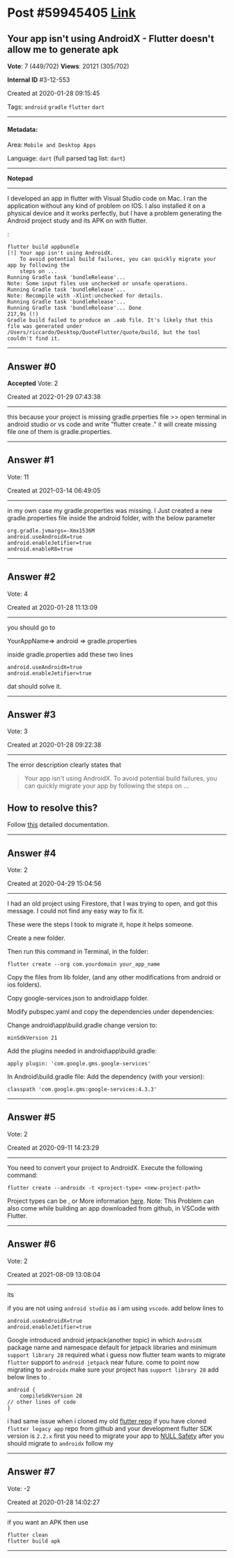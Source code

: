 
# Post \#59945405 [Link](https://stackoverflow.com/questions/59945405/)

## Your app isn't using AndroidX - Flutter doesn't allow me to generate apk

**Vote**: 7 (449/702) **Views**: 20121 (305/702) 

**Internal ID** \#3-12-553

Created at 2020-01-28 09:15:45

Tags: `android` `gradle` `flutter` `dart`

----------

#### Metadata:

Area: `Mobile and Desktop Apps`

Language: `dart` (full parsed tag list: `dart`)

----------

**Notepad**


----------

I developed an app in flutter with Visual Studio code on Mac. I ran the application without any kind of problem on IOS. I also installed it on a physical device and it works perfectly, but I have a problem generating the Android project study and its APK on with flutter.

: 

```
flutter build appbundle
[!] Your app isn't using AndroidX.
    To avoid potential build failures, you can quickly migrate your app by following the
    steps on ...
Running Gradle task 'bundleRelease'...                                  
Note: Some input files use unchecked or unsafe operations.      
Running Gradle task 'bundleRelease'...                                                     Note: Recompile with -Xlint:unchecked for details.              
Running Gradle task 'bundleRelease'...                                                                                                        
Running Gradle task 'bundleRelease'... Done                       217,9s (!)
Gradle build failed to produce an .aab file. It's likely that this file was generated under
/Users/riccardo/Desktop/QuoteFlutter/quote/build, but the tool couldn't find it.
```



----------
        
## Answer \#0

**Accepted** Vote: 2

Created at 2022-01-29 07:43:38

------------

this because your project is missing gradle.prperties file >> open terminal in android studio or vs code and write "flutter create ." it will create missing file one of them is gradle.properties.


------------
    
    
## Answer \#1

 Vote: 11

Created at 2021-03-14 06:49:05

------------

in my own case my gradle.properties was missing. I Just created a new gradle.properties file  inside the android folder, with the below parameter
```
org.gradle.jvmargs=-Xmx1536M
android.useAndroidX=true
android.enableJetifier=true
android.enableR8=true
```



------------
    
    
## Answer \#2

 Vote: 4

Created at 2020-01-28 11:13:09

------------

you should go to 

YourAppName=> android => gradle.properties

inside gradle.properties add these two lines 

```
android.useAndroidX=true
android.enableJetifier=true
```


dat should solve it. 


------------
    
    
## Answer \#3

 Vote: 3

Created at 2020-01-28 09:22:38

------------

The error description clearly states that

> Your app isn't using AndroidX.
      To avoid potential build failures, you can quickly migrate your app by following the
      steps on ...


## How to resolve this?



Follow [this](https://flutter.dev/docs/development/androidx-migration) detailed documentation.


------------
    
    
## Answer \#4

 Vote: 2

Created at 2020-04-29 15:04:56

------------

I had an old project using Firestore, that I was trying to open, and got this message. I could not find any easy way to fix it.

These were the steps I took to migrate it, hope it helps someone.

Create a new folder.

Then run this command in Terminal, in the folder: 

```
flutter create --org com.yourdomain your_app_name
```


Copy the files from lib folder, (and any other modifications from android or ios folders).

Copy google-services.json to android\app folder.

Modify pubspec.yaml and copy the dependencies under dependencies:

Change android\app\build.gradle change version to:

```
minSdkVersion 21
```


Add the plugins needed in android\app\build.gradle:

```
apply plugin: 'com.google.gms.google-services'
```


In Android\build.gradle file:
Add the dependency (with your version):

```
classpath 'com.google.gms:google-services:4.3.3'
```



------------
    
    
## Answer \#5

 Vote: 2

Created at 2020-09-11 14:23:29

------------

You need to convert your project to AndroidX. Execute the following command:
```
flutter create --androidx -t <project-type> <new-project-path>
```

Project types can be ,  or 
More information [here](https://github.com/flutter/flutter/issues/47818#issuecomment-569218656).
Note: This Problem can also come while building an app downloaded from github, in VSCode with Flutter.


------------
    
    
## Answer \#6

 Vote: 2

Created at 2021-08-09 13:08:04

------------

its 

if you are not using `android studio` as i am using `vscode`.
add below lines to 
```
android.useAndroidX=true
android.enableJetifier=true
```

Google introduced android jetpack(another topic) in which `AndroidX` package name and namespace default for jetpack libraries and minimum `support library 28` required what i guess now flutter team wants to migrate `flutter` support to `android jetpack` near future. come to  point now  migrating to `androidx` make sure your project has `support library 28`
add below lines to .
```
android {
    compileSdkVersion 28
// other lines of code
}
```


i had same issue when i cloned my old [flutter repo](https://github.com/iammohsinar/flutterfacebookcloneprofile.git)
if you have cloned `flutter legacy app` repo from github and your development flutter SDK version is `2.2.x` first you need to migrate your app to [NULL Safety](https://dart.dev/null-safety/migration-guide) after you should migrate to `androidx` follow my 


------------
    
    
## Answer \#7

 Vote: -2

Created at 2020-01-28 14:02:27

------------

if you want an APK then use 

```
flutter clean
flutter build apk
```



------------
    
    